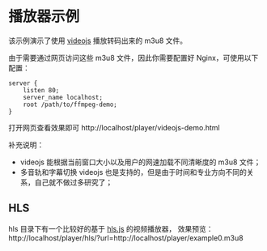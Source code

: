 # 播放器示例

该示例演示了使用 [videojs](https://github.com/videojs/http-streaming) 播放转码出来的 m3u8 文件。

由于需要通过网页访问这些 m3u8 文件，因此你需要配置好 Nginx，可使用以下配置：

```nginx
server {
    listen 80;
    server_name localhost;
    root /path/to/ffmpeg-demo;
}
```

打开网页查看效果即可 http://localhost/player/videojs-demo.html

补充说明：

- videojs 能根据当前窗口大小以及用户的网速加载不同清晰度的 m3u8 文件；
- 多音轨和字幕切换 videojs 也是支持的，但是由于时间和专业方向不同的关系，自己就不做过多研究了；

## HLS

hls 目录下有一个比较好的基于 [hls.js](https://github.com/video-dev/hls.js) 的视频播放器，
效果预览：http://localhost/player/hls/?url=http://localhost/player/example0.m3u8